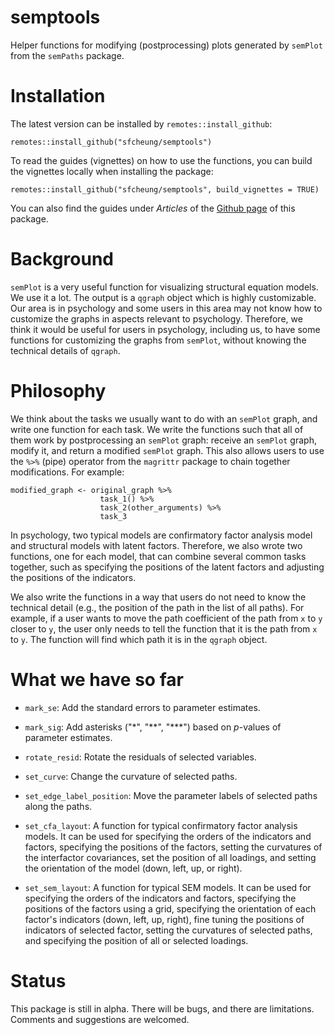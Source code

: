 # semptools

Helper functions for modifying (postprocessing) plots generated by `semPlot` from the `semPaths` package.

# Installation

The latest version can be installed by `remotes::install_github`:

```
remotes::install_github("sfcheung/semptools")
```

To read the guides (vignettes) on how to use the functions, you can build the vignettes locally when installing the package: 

```
remotes::install_github("sfcheung/semptools", build_vignettes = TRUE)
```

You can also find the guides under *Articles* of the [Github page](https://sfcheung.github.io/semptools/) of this package.

# Background

`semPlot` is a very useful function for visualizing structural equation models. We use it a lot. The output is a `qgraph` object which is highly customizable. Our area is in psychology and some users in this area may not know how to customize the graphs in aspects relevant to psychology. Therefore, we think it would be useful for users in psychology, including us, to have some functions for customizing the graphs from `semPlot`, without knowing the technical details of `qgraph`.

# Philosophy

We think about the tasks we usually want to do with an `semPlot` graph, and write one function for each task. We write the functions such that all of them work by postprocessing an `semPlot` graph: receive an `semPlot` graph, modify it, and return a modified `semPlot` graph. This also allows users to use the `%>%` (pipe) operator from the `magrittr` package to chain together modifications. For example:

```
modified_graph <- original_graph %>%
                    task_1() %>%
                    task_2(other_arguments) %>%
                    task_3
```

In psychology, two typical models are confirmatory factor analysis model and structural models with latent factors. Therefore, we also wrote two functions, one for each model, that can combine several common tasks together, such as specifying the positions of the latent factors and adjusting the positions of the indicators. 

We also write the functions in a way that users do not need to know the technical detail (e.g., the position of the path in the list of all paths). For example, if a user wants to move the path coefficient of the path from `x` to `y` closer to `y`, the user only needs to tell the function that it is the path from `x` to `y`. The function will find which path it is in the `qgraph` object.

# What we have so far

- `mark_se`: Add the standard errors to parameter estimates.

- `mark_sig`: Add asterisks ("\*", "\*\*", "\*\*\*") based on $p$-values of parameter estimates.

- `rotate_resid`: Rotate the residuals of selected variables.

- `set_curve`: Change the curvature of selected paths.

- `set_edge_label_position`: Move the parameter labels of selected paths along the paths.

- `set_cfa_layout`: A function for typical confirmatory factor analysis models. It can be used for specifying the orders of the indicators and factors, specifying the positions of the factors, setting the curvatures of the interfactor covariances, set the position of all loadings, and setting the orientation of the model (down, left, up, or right).

- `set_sem_layout`: A function for typical SEM models. It can be used for specifying the orders of the indicators and factors, specifying the positions of the factors using a grid, specifying the orientation of each factor's indicators (down, left, up, right), fine tuning the positions of indicators of selected factor, setting the curvatures of selected paths, and specifying the position of all or selected loadings.

# Status

This package is still in alpha. There will be bugs, and there are limitations. Comments and suggestions are welcomed.
